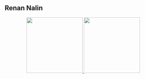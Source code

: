 
## Renan Nalin


<div align="center">
  <a href="https://github.com/rnalin">
  <img height="180em" src="https://github-readme-stats.vercel.app/api?username=rnalin&show_icons=true&theme=radical&&count_private=true&hide_progress=true"/>
  <img height="180em" src="https://github-readme-stats.vercel.app/api/top-langs/?username=rnalin&count_private=true&hide_progress=true&langs_count=50&theme=radical"/>
</div>



